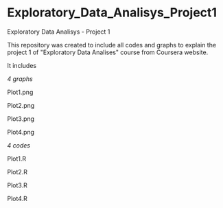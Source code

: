 # Exploratory_Data_Analisys_Project1
Exploratory Data Analisys - Project 1

This repository was created to include all codes and graphs to explain the project 1 of "Exploratory Data Analises" course from Coursera website.


It includes 

*4 graphs*

Plot1.png

Plot2.png

Plot3.png

Plot4.png

*4 codes*

Plot1.R

Plot2.R

Plot3.R

Plot4.R
